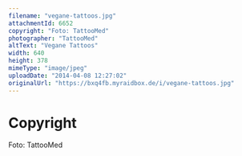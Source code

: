 ```yaml
---
filename: "vegane-tattoos.jpg"
attachmentId: 6652
copyright: "Foto: TattooMed"
photographer: "TattooMed"
altText: "Vegane Tattoos"
width: 640
height: 378
mimeType: "image/jpeg"
uploadDate: "2014-04-08 12:27:02"
originalUrl: "https://bxq4fb.myraidbox.de/i/vegane-tattoos.jpg"
---
```


# Copyright

Foto: TattooMed
